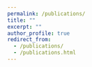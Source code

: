 ```yaml
---
permalink: /publications/
title: ""
excerpt: ""
author_profile: true
redirect_from: 
  - /publications/
  - /publications.html
---
```


